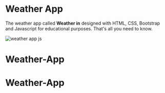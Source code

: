 # Weather App

The weather app called **Weather in** designed with HTML, CSS, Bootstrap and Javascript for educational purposes. That's all you need to know.
 
![weather app js](https://user-images.githubusercontent.com/65046391/82387841-fa32e000-9a2f-11ea-9bce-2a857bce5247.jpg)
# Weather-App
# Weather-App
